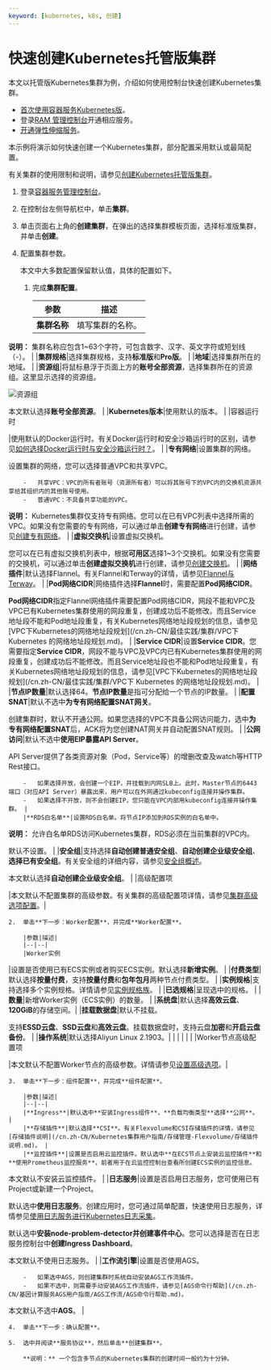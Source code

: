 ```yaml
---
keyword: [kubernetes, k8s, 创建]
---
```


# 快速创建Kubernetes托管版集群

本文以托管版Kubernetes集群为例，介绍如何使用控制台快速创建Kubernetes集群。

-   [首次使用容器服务Kubernetes版](/cn.zh-CN/快速入门/首次使用容器服务Kubernetes版.md)。
-   登录[RAM 管理控制台](https://ram.console.aliyun.com/)开通相应服务。
-   [开通弹性伸缩服务](/cn.zh-CN/快速入门/开通和授权服务.md)。

本示例将演示如何快速创建一个Kubernetes集群，部分配置采用默认或最简配置。

有关集群的使用限制和说明，请参见[创建Kubernetes托管版集群](/cn.zh-CN/Kubernetes集群用户指南/集群管理/创建集群/创建Kubernetes托管版集群.md)。

1.  登录[容器服务管理控制台](https://cs.console.aliyun.com)。

2.  在控制台左侧导航栏中，单击**集群**。

3.  单击页面右上角的**创建集群**，在弹出的选择集群模板页面，选择标准版集群，并单击**创建**。

4.  配置集群参数。

    本文中大多数配置保留默认值，具体的配置如下。

    1.  完成**集群配置**。

        |参数|描述|
        |--|--|
        |**集群名称**|填写集群的名称。

**说明：** 集群名称应包含1~63个字符，可包含数字、汉字、英文字符或短划线（-）。 |
        |**集群规格**|选择集群规格，支持**标准版**和**Pro版**。 |
        |**地域**|选择集群所在的地域。 |
        |**资源组**|将鼠标悬浮于页面上方的**账号全部资源**，选择集群所在的资源组。这里显示选择的资源组。

![资源组](https://static-aliyun-doc.oss-cn-hangzhou.aliyuncs.com/assets/img/zh-CN/0706659951/p127165.png)

本文默认选择**账号全部资源**。 |
        |**Kubernetes版本**|使用默认的版本。 |
        |容器运行时

|使用默认的Docker运行时。有关Docker运行时和安全沙箱运行时的区别，请参见[如何选择Docker运行时与安全沙箱运行时？](/cn.zh-CN/Kubernetes集群用户指南/安全沙箱管理/如何选择Docker运行时与安全沙箱运行时？.md)。 |
        |**专有网络**|设置集群的网络。

设置集群的网络，您可以选择普通VPC和共享VPC。

        -   共享VPC：VPC的所有者账号（资源所有者）可以将其账号下的VPC内的交换机资源共享给其组织内的其他账号使用。
        -   普通VPC：不具备共享功能的VPC。
**说明：** Kubernetes集群仅支持专有网络。您可以在已有VPC列表中选择所需的VPC。如果没有您需要的专有网络，可以通过单击**创建专有网络**进行创建，请参见[创建专有网络](/cn.zh-CN/专有网络和交换机/管理专有网络/创建专有网络.md)。 |
        |**虚拟交换机**|设置虚拟交换机。

您可以在已有虚拟交换机列表中，根据**可用区**选择1~3个交换机。如果没有您需要的交换机，可以通过单击**创建虚拟交换机**进行创建，请参见[创建交换机](/cn.zh-CN/专有网络和交换机/管理交换机/创建交换机.md)。 |
        |**网络插件**|默认选择Flannel。有关Flannel和Terway的详情，请参见[Flannel与Terway](/cn.zh-CN/Kubernetes集群用户指南/网络管理/如何使用Terway网络插件.md)。 |
        |**Pod网络CIDR**|网络插件选择**Flannel**时，需要配置**Pod网络CIDR**。

**Pod网络CIDR**指定Flannel网络插件需要配置Pod网络CIDR，网段不能和VPC及VPC已有Kubernetes集群使用的网段重复，创建成功后不能修改。而且Service地址段不能和Pod地址段重复，有关Kubernetes网络地址段规划的信息，请参见[VPC下Kubernetes的网络地址段规划](/cn.zh-CN/最佳实践/集群/VPC下 Kubernetes 的网络地址段规划.md)。 |
        |**Service CIDR**|设置**Service CIDR**。您需要指定**Service CIDR**，网段不能与VPC及VPC内已有Kubernetes集群使用的网段重复，创建成功后不能修改。而且Service地址段也不能和Pod地址段重复，有关Kubernetes网络地址段规划的信息，请参见[VPC下Kubernetes的网络地址段规划](/cn.zh-CN/最佳实践/集群/VPC下 Kubernetes 的网络地址段规划.md)。 |
        |**节点IP数量**|默认选择64。**节点IP数量**是指可分配给一个节点的IP数量。 |
        |**配置SNAT**|默认不选中**为专有网络配置SNAT网关**。

创建集群时，默认不开通公网。如果您选择的VPC不具备公网访问能力，选中**为专有网络配置SNAT**后，ACK将为您创建NAT网关并自动配置SNAT规则。 |
        |**公网访问**|默认不选中**使用EIP暴露API Server**。

API Server提供了各类资源对象（Pod，Service等）的增删改查及watch等HTTP Rest接口。

        -   如果选择开放，会创建一个EIP，并挂载到内网SLB上。此时，Master节点的6443端口（对应API Server）暴露出来，用户可以在外网通过kubeconfig连接并操作集群。
        -   如果选择不开放，则不会创建EIP，您只能在VPC内部用kubeconfig连接并操作集群。 |
        |**RDS白名单**|设置RDS白名单。将节点IP添加到RDS实例的白名单中。

**说明：** 允许白名单RDS访问Kubernetes集群，RDS必须在当前集群的VPC内。

默认不设置。 |
        |**安全组**|支持选择**自动创建普通安全组**、**自动创建企业级安全组**、**选择已有安全组**。有关安全组的详细内容，请参见[安全组概述](/cn.zh-CN/安全/安全组/安全组概述.md)。

本文默认选择**自动创建企业级安全组**。 |
        |高级配置项

|本文默认不配置集群的高级参数。有关集群的高级配置项详情，请参见[集群高级选项配置](/cn.zh-CN/Kubernetes集群用户指南/集群管理/创建集群/创建Kubernetes托管版集群.md)。|

    2.  单击**下一步：Worker配置**，并完成**Worker配置**。

        |参数|描述|
        |--|--|
        |Worker实例

|设置是否使用已有ECS实例或者购买ECS实例。默认选择**新增实例**。 |
        |**付费类型**|默认选择**按量付费**，支持**按量付费**和**包年包月**两种节点付费类型。 |
        |**实例规格**|支持选择多个实例规格。详情请参见[实例规格族](/cn.zh-CN/实例/实例规格族.md)。 |
        |**已选规格**|呈现选中的规格。 |
        |**数量**|新增Worker实例（ECS实例）的数量。 |
        |**系统盘**|默认选择**高效云盘**、**120GiB**的存储空间。|
        |**挂载数据盘**|默认不挂载。

支持**ESSD云盘**、**SSD云盘**和**高效云盘**。挂载数据盘时，支持云盘**加密**和**开启云盘备份**。 |
        |**操作系统**|默认选择Aliyun Linux 2.1903。|
        | | |
        | |
        |Worker节点高级配置项

|本文默认不配置Worker节点的高级参数。详情请参见[设置高级选项](/cn.zh-CN/Kubernetes集群用户指南/集群管理/创建集群/创建Kubernetes托管版集群.md)。|

    3.  单击**下一步：组件配置**，并完成**组件配置**。

        |参数|描述|
        |--|--|
        |**Ingress**|默认选中**安装Ingress组件**，**负载均衡类型**选择**公网**。 |
        |**存储插件**|默认选择**CSI**。有关Flexvolume和CSI存储插件的详情，请参见[存储插件说明](/cn.zh-CN/Kubernetes集群用户指南/存储管理-Flexvolume/存储插件说明.md)。 |
        |**监控插件**|设置是否启用云监控插件。默认选中**在ECS节点上安装云监控插件**和**使用Prometheus监控服务**，前者用于在云监控控制台查看所创建ECS实例的监控信息。

本文默认不安装云监控插件。 |
        |**日志服务**|设置是否启用日志服务，您可使用已有Project或新建一个Project。

默认选中**使用日志服务**。创建应用时，您可通过简单配置，快速使用日志服务，详情参见[使用日志服务进行Kubernetes日志采集](/cn.zh-CN/Kubernetes集群用户指南/日志管理/使用日志服务进行Kubernetes日志采集.md)。

默认选中**安装node-problem-detector并创建事件中心**。您可以选择是否在日志服务控制台中**创建Ingress Dashboard**。

本文默认不使用日志服务。 |
        |**工作流引擎**|设置是否使用AGS。

        -   如果选中AGS，则创建集群时系统自动安装AGS工作流插件。
        -   如果不选中，则需要手动安装AGS工作流插件，请参见[AGS命令行帮助](/cn.zh-CN/基因计算服务AGS用户指南/AGS工作流/AGS命令行帮助.md)。
本文默认不选中**AGS**。 |

    4.  单击**下一步：确认配置**。

    5.  选中并阅读**服务协议**，然后单击**创建集群**。

        **说明：** 一个包含多节点的Kubernetes集群的创建时间一般约为十分钟。


